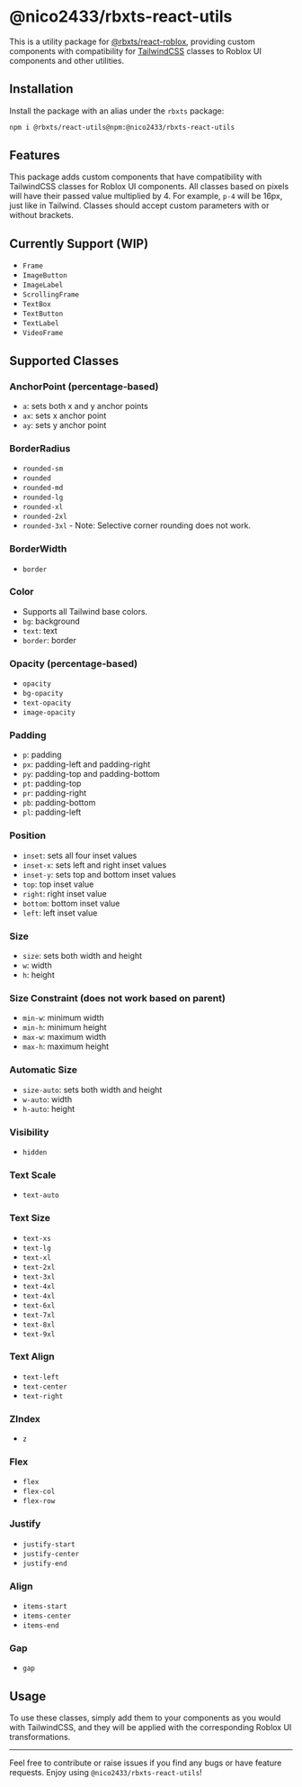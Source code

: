 # @nico2433/rbxts-react-utils

This is a utility package for [@rbxts/react-roblox](https://www.npmjs.com/package/@rbxts/react-roblox), providing custom components with compatibility for [TailwindCSS](https://tailwindcss.com) classes to Roblox UI components and other utilities.

## Installation

Install the package with an alias under the `rbxts` package:

```sh
npm i @rbxts/react-utils@npm:@nico2433/rbxts-react-utils
```

## Features

This package adds custom components that have compatibility with TailwindCSS classes for Roblox UI components. All classes based on pixels will have their passed value multiplied by 4. For example, `p-4` will be 16px, just like in Tailwind. Classes should accept custom parameters with or without brackets.

## Currently Support (WIP)

- `Frame`
- `ImageButton`
- `ImageLabel`
- `ScrollingFrame`
- `TextBox`
- `TextButton`
- `TextLabel`
- `VideoFrame`

## Supported Classes

### AnchorPoint (percentage-based)

- `a`: sets both x and y anchor points
- `ax`: sets x anchor point
- `ay`: sets y anchor point

### BorderRadius

- `rounded-sm`
- `rounded`
- `rounded-md`
- `rounded-lg`
- `rounded-xl`
- `rounded-2xl`
- `rounded-3xl`
        -   Note: Selective corner rounding does not work.

### BorderWidth

- `border`

### Color

- Supports all Tailwind base colors.
- `bg`: background
- `text`: text
- `border`: border

### Opacity (percentage-based)

- `opacity`
- `bg-opacity`
- `text-opacity`
- `image-opacity`

### Padding

- `p`: padding
- `px`: padding-left and padding-right
- `py`: padding-top and padding-bottom
- `pt`: padding-top
- `pr`: padding-right
- `pb`: padding-bottom
- `pl`: padding-left

### Position

- `inset`: sets all four inset values
- `inset-x`: sets left and right inset values
- `inset-y`: sets top and bottom inset values
- `top`: top inset value
- `right`: right inset value
- `bottom`: bottom inset value
- `left`: left inset value

### Size

- `size`: sets both width and height
- `w`: width
- `h`: height

### Size Constraint (does not work based on parent)

- `min-w`: minimum width
- `min-h`: minimum height
- `max-w`: maximum width
- `max-h`: maximum height

### Automatic Size

- `size-auto`: sets both width and height
- `w-auto`: width
- `h-auto`: height

### Visibility

- `hidden`

### Text Scale

- `text-auto`

### Text Size

- `text-xs`
- `text-lg`
- `text-xl`
- `text-2xl`
- `text-3xl`
- `text-4xl`
- `text-4xl`
- `text-6xl`
- `text-7xl`
- `text-8xl`
- `text-9xl`

### Text Align

- `text-left`
- `text-center`
- `text-right`

### ZIndex

- `z`

### Flex

- `flex`
- `flex-col`
- `flex-row`

### Justify

- `justify-start`
- `justify-center`
- `justify-end`

### Align

- `items-start`
- `items-center`
- `items-end`

### Gap

- `gap`

## Usage

To use these classes, simply add them to your components as you would with TailwindCSS, and they will be applied with the corresponding Roblox UI transformations.

---

Feel free to contribute or raise issues if you find any bugs or have feature requests. Enjoy using `@nico2433/rbxts-react-utils`!
